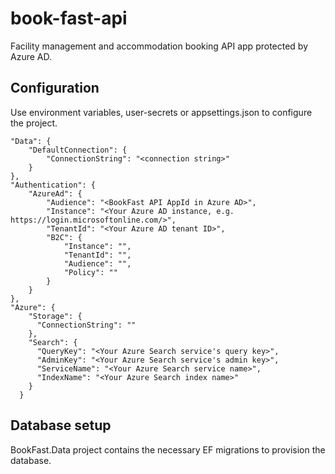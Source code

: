 # book-fast-api

Facility management and accommodation booking API app protected by Azure AD.

## Configuration

Use environment variables, user-secrets or appsettings.json to configure the project.

```
"Data": {
	"DefaultConnection": {
		"ConnectionString": "<connection string>"
	}
},
"Authentication": {
	"AzureAd": {
		"Audience": "<BookFast API AppId in Azure AD>",
		"Instance": "<Your Azure AD instance, e.g. https://login.microsoftonline.com/>",
		"TenantId": "<Your Azure AD tenant ID>",
		"B2C": {
        	"Instance": "",
        	"TenantId": "",
        	"Audience": "",
        	"Policy": ""
      	}
	}
},
"Azure": {
    "Storage": {
      "ConnectionString": ""
    },
    "Search": {
      "QueryKey": "<Your Azure Search service's query key>",
	  "AdminKey": "<Your Azure Search service's admin key>",
      "ServiceName": "<Your Azure Search service name>",
	  "IndexName": "<Your Azure Search index name>"
    }
  }
```

## Database setup

BookFast.Data project contains the necessary EF migrations to provision the database.